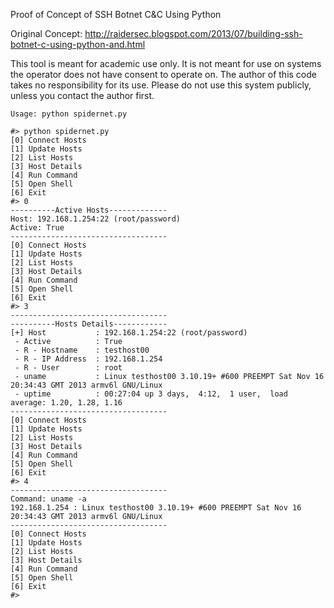 Proof of Concept of SSH Botnet C&C Using Python 

Original Concept:
http://raidersec.blogspot.com/2013/07/building-ssh-botnet-c-using-python-and.html

This tool is meant for academic use only.  It is not meant for use on systems the operator does not have consent to operate on.  The author of this code takes no responsibility for its use.  Please do not use this system publicly, unless you contact the author first.

        
    Usage: python spidernet.py
    
    #> python spidernet.py 
    [0] Connect Hosts
    [1] Update Hosts
    [2] List Hosts
    [3] Host Details
    [4] Run Command
    [5] Open Shell
    [6] Exit
    #> 0
    ----------Active Hosts-------------
    Host: 192.168.1.254:22 (root/password)
    Active: True
    -----------------------------------
    [0] Connect Hosts
    [1] Update Hosts
    [2] List Hosts
    [3] Host Details
    [4] Run Command
    [5] Open Shell
    [6] Exit
    #> 3
    -----------------------------------
    ----------Hosts Details------------
    [+] Host           : 192.168.1.254:22 (root/password)
     - Active          : True
     - R - Hostname    : testhost00
     - R - IP Address  : 192.168.1.254
     - R - User        : root
     - uname           : Linux testhost00 3.10.19+ #600 PREEMPT Sat Nov 16 20:34:43 GMT 2013 armv6l GNU/Linux
     - uptime          : 00:27:04 up 3 days,  4:12,  1 user,  load average: 1.20, 1.28, 1.16
    -----------------------------------
    [0] Connect Hosts
    [1] Update Hosts
    [2] List Hosts
    [3] Host Details
    [4] Run Command
    [5] Open Shell
    [6] Exit
    #> 4
    -----------------------------------
    Command: uname -a
    192.168.1.254 : Linux testhost00 3.10.19+ #600 PREEMPT Sat Nov 16 20:34:43 GMT 2013 armv6l GNU/Linux
    -----------------------------------
    [0] Connect Hosts
    [1] Update Hosts
    [2] List Hosts
    [3] Host Details
    [4] Run Command
    [5] Open Shell
    [6] Exit
    #> 
